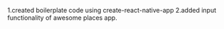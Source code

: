 1.created boilerplate code using 
	create-react-native-app 
2.added input functionality of awesome places app.

